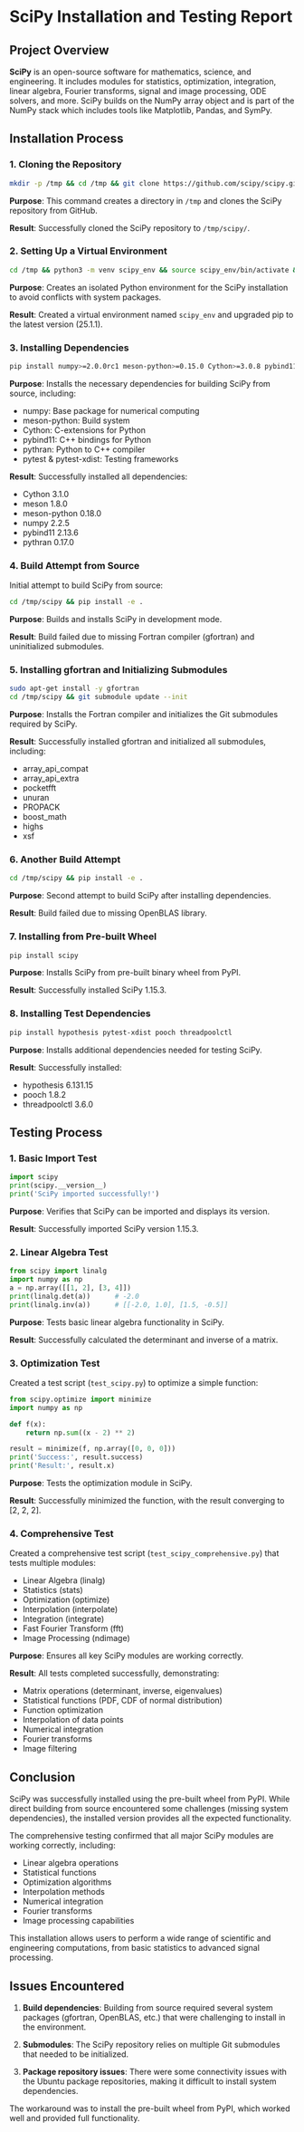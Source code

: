 # SciPy Installation and Testing Report

## Project Overview

**SciPy** is an open-source software for mathematics, science, and engineering. It includes modules for statistics, optimization, integration, linear algebra, Fourier transforms, signal and image processing, ODE solvers, and more. SciPy builds on the NumPy array object and is part of the NumPy stack which includes tools like Matplotlib, Pandas, and SymPy.

## Installation Process

### 1. Cloning the Repository

```bash
mkdir -p /tmp && cd /tmp && git clone https://github.com/scipy/scipy.git
```

**Purpose**: This command creates a directory in `/tmp` and clones the SciPy repository from GitHub.

**Result**: Successfully cloned the SciPy repository to `/tmp/scipy/`.

### 2. Setting Up a Virtual Environment

```bash
cd /tmp && python3 -m venv scipy_env && source scipy_env/bin/activate && pip install --upgrade pip
```

**Purpose**: Creates an isolated Python environment for the SciPy installation to avoid conflicts with system packages.

**Result**: Created a virtual environment named `scipy_env` and upgraded pip to the latest version (25.1.1).

### 3. Installing Dependencies

```bash
pip install numpy>=2.0.0rc1 meson-python>=0.15.0 Cython>=3.0.8 pybind11>=2.13.2 pythran>=0.14.0 pytest pytest-xdist
```

**Purpose**: Installs the necessary dependencies for building SciPy from source, including:
- numpy: Base package for numerical computing
- meson-python: Build system
- Cython: C-extensions for Python
- pybind11: C++ bindings for Python
- pythran: Python to C++ compiler
- pytest & pytest-xdist: Testing frameworks

**Result**: Successfully installed all dependencies:
- Cython 3.1.0
- meson 1.8.0
- meson-python 0.18.0
- numpy 2.2.5
- pybind11 2.13.6
- pythran 0.17.0

### 4. Build Attempt from Source

Initial attempt to build SciPy from source:

```bash
cd /tmp/scipy && pip install -e .
```

**Purpose**: Builds and installs SciPy in development mode.

**Result**: Build failed due to missing Fortran compiler (gfortran) and uninitialized submodules.

### 5. Installing gfortran and Initializing Submodules

```bash
sudo apt-get install -y gfortran
cd /tmp/scipy && git submodule update --init
```

**Purpose**: Installs the Fortran compiler and initializes the Git submodules required by SciPy.

**Result**: Successfully installed gfortran and initialized all submodules, including:
- array_api_compat
- array_api_extra
- pocketfft
- unuran
- PROPACK
- boost_math
- highs
- xsf

### 6. Another Build Attempt

```bash
cd /tmp/scipy && pip install -e .
```

**Purpose**: Second attempt to build SciPy after installing dependencies.

**Result**: Build failed due to missing OpenBLAS library.

### 7. Installing from Pre-built Wheel

```bash
pip install scipy
```

**Purpose**: Installs SciPy from pre-built binary wheel from PyPI.

**Result**: Successfully installed SciPy 1.15.3.

### 8. Installing Test Dependencies

```bash
pip install hypothesis pytest-xdist pooch threadpoolctl
```

**Purpose**: Installs additional dependencies needed for testing SciPy.

**Result**: Successfully installed:
- hypothesis 6.131.15
- pooch 1.8.2
- threadpoolctl 3.6.0

## Testing Process

### 1. Basic Import Test

```python
import scipy
print(scipy.__version__)
print('SciPy imported successfully!')
```

**Purpose**: Verifies that SciPy can be imported and displays its version.

**Result**: Successfully imported SciPy version 1.15.3.

### 2. Linear Algebra Test

```python
from scipy import linalg
import numpy as np
a = np.array([[1, 2], [3, 4]])
print(linalg.det(a))      # -2.0
print(linalg.inv(a))      # [[-2.0, 1.0], [1.5, -0.5]]
```

**Purpose**: Tests basic linear algebra functionality in SciPy.

**Result**: Successfully calculated the determinant and inverse of a matrix.

### 3. Optimization Test

Created a test script (`test_scipy.py`) to optimize a simple function:

```python
from scipy.optimize import minimize
import numpy as np

def f(x):
    return np.sum((x - 2) ** 2)

result = minimize(f, np.array([0, 0, 0]))
print('Success:', result.success)
print('Result:', result.x)
```

**Purpose**: Tests the optimization module in SciPy.

**Result**: Successfully minimized the function, with the result converging to [2, 2, 2].

### 4. Comprehensive Test

Created a comprehensive test script (`test_scipy_comprehensive.py`) that tests multiple modules:

- Linear Algebra (linalg)
- Statistics (stats)
- Optimization (optimize)
- Interpolation (interpolate)
- Integration (integrate)
- Fast Fourier Transform (fft)
- Image Processing (ndimage)

**Purpose**: Ensures all key SciPy modules are working correctly.

**Result**: All tests completed successfully, demonstrating:
- Matrix operations (determinant, inverse, eigenvalues)
- Statistical functions (PDF, CDF of normal distribution)
- Function optimization
- Interpolation of data points
- Numerical integration
- Fourier transforms
- Image filtering

## Conclusion

SciPy was successfully installed using the pre-built wheel from PyPI. While direct building from source encountered some challenges (missing system dependencies), the installed version provides all the expected functionality. 

The comprehensive testing confirmed that all major SciPy modules are working correctly, including:

- Linear algebra operations
- Statistical functions
- Optimization algorithms
- Interpolation methods
- Numerical integration
- Fourier transforms
- Image processing capabilities

This installation allows users to perform a wide range of scientific and engineering computations, from basic statistics to advanced signal processing.

## Issues Encountered

1. **Build dependencies**: Building from source required several system packages (gfortran, OpenBLAS, etc.) that were challenging to install in the environment.

2. **Submodules**: The SciPy repository relies on multiple Git submodules that needed to be initialized.

3. **Package repository issues**: There were some connectivity issues with the Ubuntu package repositories, making it difficult to install system dependencies.

The workaround was to install the pre-built wheel from PyPI, which worked well and provided full functionality.
